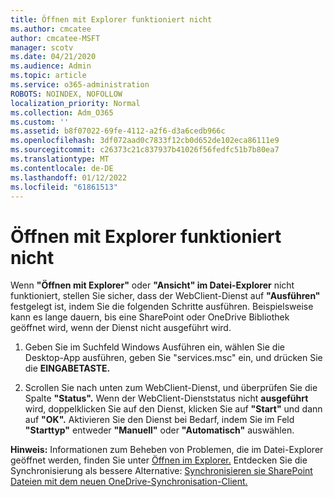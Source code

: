 ```yaml
---
title: Öffnen mit Explorer funktioniert nicht
ms.author: cmcatee
author: cmcatee-MSFT
manager: scotv
ms.date: 04/21/2020
ms.audience: Admin
ms.topic: article
ms.service: o365-administration
ROBOTS: NOINDEX, NOFOLLOW
localization_priority: Normal
ms.collection: Adm_O365
ms.custom: ''
ms.assetid: b8f07022-69fe-4112-a2f6-d3a6cedb966c
ms.openlocfilehash: 3df072aad0c7833f12cb0d652de102eca86111e9
ms.sourcegitcommit: c26373c21c837937b41026f56fedfc51b7b80ea7
ms.translationtype: MT
ms.contentlocale: de-DE
ms.lasthandoff: 01/12/2022
ms.locfileid: "61861513"
---
```

# <a name="open-with-explorer-isnt-working"></a>Öffnen mit Explorer funktioniert nicht

Wenn **"Öffnen mit Explorer"** oder **"Ansicht" im Datei-Explorer** nicht funktioniert, stellen Sie sicher, dass der WebClient-Dienst auf **"Ausführen"** festgelegt ist, indem Sie die folgenden Schritte ausführen. Beispielsweise kann es lange dauern, bis eine SharePoint oder OneDrive Bibliothek geöffnet wird, wenn der Dienst nicht ausgeführt wird. 
  
1. Geben Sie im Suchfeld Windows Ausführen ein, wählen Sie die Desktop-App ausführen, geben Sie "services.msc" ein, und drücken Sie die **EINGABETASTE.**
    
2. Scrollen Sie nach unten zum WebClient-Dienst, und überprüfen Sie die Spalte **"Status".** Wenn der WebClient-Dienststatus nicht **ausgeführt** wird, doppelklicken Sie auf den Dienst, klicken Sie auf **"Start"** und dann auf **"OK".** Aktivieren Sie den Dienst bei Bedarf, indem Sie im Feld **"Starttyp"** entweder **"Manuell"** oder **"Automatisch"** auswählen. 
    
**Hinweis:** Informationen zum Beheben von Problemen, die im Datei-Explorer geöffnet werden, finden Sie unter [Öffnen im Explorer.](https://go.microsoft.com/fwlink/?linkid=871665) Entdecken Sie die Synchronisierung als bessere Alternative: [Synchronisieren sie SharePoint Dateien mit dem neuen OneDrive-Synchronisation-Client.](https://go.microsoft.com/fwlink/?linkid=871666) 
  

